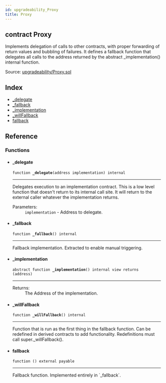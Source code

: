 ```yaml
---
id: upgradeability_Proxy
title: Proxy
---
```


<div class="contract-doc"><div class="contract"><h2 class="contract-header"><span class="contract-kind">contract</span> Proxy</h2><p class="description">Implements delegation of calls to other contracts, with proper forwarding of return values and bubbling of failures. It defines a fallback function that delegates all calls to the address returned by the abstract _implementation() internal function.</p><div class="source">Source: <a href="git+https://github.com/zeppelinos/zos-lib/blob/v0.2.0/contracts/upgradeability/Proxy.sol" target="_blank">upgradeability/Proxy.sol</a></div></div><div class="index"><h2>Index</h2><ul><li><a href="upgradeability_Proxy.html#_delegate">_delegate</a></li><li><a href="upgradeability_Proxy.html#_fallback">_fallback</a></li><li><a href="upgradeability_Proxy.html#_implementation">_implementation</a></li><li><a href="upgradeability_Proxy.html#_willFallback">_willFallback</a></li><li><a href="upgradeability_Proxy.html#">fallback</a></li></ul></div><div class="reference"><h2>Reference</h2><div class="functions"><h3>Functions</h3><ul><li><div class="item function"><span id="_delegate" class="anchor-marker"></span><h4 class="name">_delegate</h4><div class="body"><code class="signature">function <strong>_delegate</strong><span>(address implementation) </span><span>internal </span></code><hr/><div class="description"><p>Delegates execution to an implementation contract. This is a low level function that doesn&#x27;t return to its internal call site. It will return to the external caller whatever the implementation returns.</p></div><dl><dt><span class="label-parameters">Parameters:</span></dt><dd><div><code>implementation</code> - Address to delegate.</div></dd></dl></div></div></li><li><div class="item function"><span id="_fallback" class="anchor-marker"></span><h4 class="name">_fallback</h4><div class="body"><code class="signature">function <strong>_fallback</strong><span>() </span><span>internal </span></code><hr/><div class="description"><p>Fallback implementation. Extracted to enable manual triggering.</p></div></div></div></li><li><div class="item function"><span id="_implementation" class="anchor-marker"></span><h4 class="name">_implementation</h4><div class="body"><code class="signature"><span>abstract </span>function <strong>_implementation</strong><span>() </span><span>internal </span><span>view </span><span>returns  (address) </span></code><hr/><dl><dt><span class="label-return">Returns:</span></dt><dd>The Address of the implementation.</dd></dl></div></div></li><li><div class="item function"><span id="_willFallback" class="anchor-marker"></span><h4 class="name">_willFallback</h4><div class="body"><code class="signature">function <strong>_willFallback</strong><span>() </span><span>internal </span></code><hr/><div class="description"><p>Function that is run as the first thing in the fallback function. Can be redefined in derived contracts to add functionality. Redefinitions must call super._willFallback().</p></div></div></div></li><li><div class="item function"><span id="fallback" class="anchor-marker"></span><h4 class="name">fallback</h4><div class="body"><code class="signature">function <strong></strong><span>() </span><span>external </span><span>payable </span></code><hr/><div class="description"><p>Fallback function. Implemented entirely in `_fallback`.</p></div></div></div></li></ul></div></div></div>
